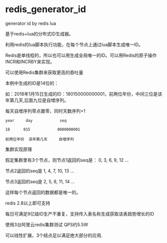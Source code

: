 # redis_generator_id
generator id by redis lua

基于redis+lua的分布式ID生成器。

利用redis的lua脚本执行功能，在每个节点上通过lua脚本生成唯一ID。

Redis是单线程的，所以也可以用生成全局唯一的ID。可以用Redis的原子操作 INCR和INCRBY来实现。

可以使用Redis集群来获取更高的吞吐量

本例中生成的ID是14位的：

如：2018年1月15日生成的ID：180150000000001，前两位年份，中间三位是该年第几天,后面九位是自增序列。

每天自增序列零点置零，同时天数序列+1

    year     day			seq
    
    18 	    015            0000000001
    
    前两位年份  该年第几天     自增序列

集群实现原理

假定集群里有3个节点，则节点1返回的seq是：
0, 3, 6, 9, 12 ...

节点2返回的seq是
1, 4, 7, 10, 13 ...

节点3返回的seq是
2, 5, 8, 11, 14 ...

这样每个节点返回的数据都是唯一的。

redis 2.8以上即可支持

每日可满足9亿级ID生产不重复，支持传入表名称生成获取该表趋势增长的ID

使用3台阿里云redis集群测试 QPS约5.5W

可以线性扩展，3个结点足以满足绝大部分的应用.
